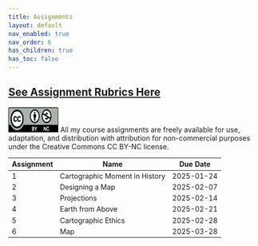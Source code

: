 ```yaml
---
title: Assignments
layout: default
nav_enabled: true
nav_order: 6
has_children: true
has_toc: false
---
```

[**See Assignment Rubrics Here**](https://docs.google.com/spreadsheets/d/1bbGnTvR22vH7bC-Cv0k7Sr_SUvO-2iS7LupstgTcXlY/edit?gid=0#gid=0)
------------------------------------------------------------------------

<img src="images/Cc_by-nc_icon.svg.png" alt="CC BY-NC License" width="100" height="50">
All my course assignments are freely available for use, adaptation, and distribution with attribution for non-commercial purposes under the Creative Commons CC BY-NC license. 

| Assignment | Name | Due Date     |
|-----|------|--------------|
| 1   | Cartographic Moment in History    | 2025-01-24 |
| 2   | Designing a Map   | 2025-02-07 |
| 3   | Projections   | 2025-02-14  |
| 4   | Earth from Above   | 2025-02-21 |
| 5   | Cartographic Ethics    | 2025-02-28 |
| 6   | Map    | 2025-03-28|


